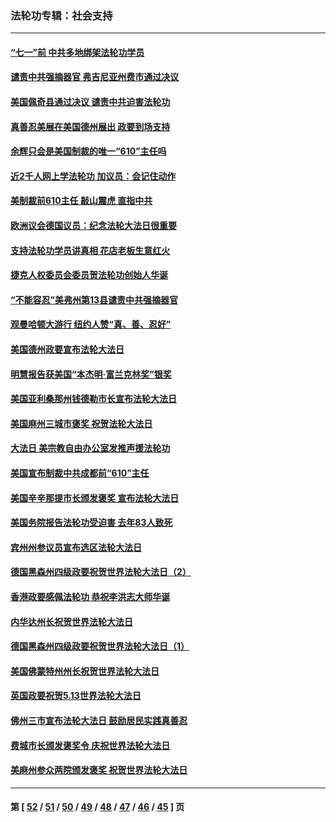 ### 法轮功专辑：社会支持
---
#### [“七一”前 中共多地绑架法轮功学员](../../pages/nf4386/n13045655.md?06280430) 
#### [谴责中共强摘器官 弗吉尼亚州费市通过决议](../../pages/nf4386/n13040108.md?06280430) 
#### [美国佩奇县通过决议 谴责中共迫害法轮功](../../pages/nf4386/n13027185.md?06280430) 
#### [真善忍美展在美国德州展出 政要到场支持](../../pages/nf4386/n13010579.md?06280430) 
#### [余辉只会是美国制裁的唯一“610”主任吗](../../pages/nf4386/n12972837.md?06280430) 
#### [近2千人网上学法轮功 加议员：会记住动作](../../pages/nf4386/n12972642.md?06280430) 
#### [美制裁前610主任 敲山震虎 直指中共](../../pages/nf4386/n12968555.md?06280430) 
#### [欧洲议会德国议员：纪念法轮大法日很重要](../../pages/nf4386/n12965367.md?06280430) 
#### [支持法轮功学员讲真相 花店老板生意红火](../../pages/nf4386/n12963056.md?06280430) 
#### [捷克人权委员会委员贺法轮功创始人华诞](../../pages/nf4386/n12960301.md?06280430) 
#### [“不能容忍”美弗州第13县谴责中共强摘器官](../../pages/nf4386/n12958610.md?06280430) 
#### [观曼哈顿大游行 纽约人赞“真、善、忍好”](../../pages/nf4386/n12956249.md?06280430) 
#### [美国德州政要宣布法轮大法日](../../pages/nf4386/n12958567.md?06280430) 
#### [明慧报告获美国“本杰明‧富兰克林奖”银奖](../../pages/nf4386/n12955404.md?06280430) 
#### [美国亚利桑那州钱德勒市长宣布法轮大法日](../../pages/nf4386/n12953813.md?06280430) 
#### [美国麻州三城市褒奖 祝贺法轮大法日](../../pages/nf4386/n12953756.md?06280430) 
#### [大法日 美宗教自由办公室发推声援法轮功](../../pages/nf4386/n12950669.md?06280430) 
#### [美国宣布制裁中共成都前“610”主任](../../pages/nf4386/n12943654.md?06280430) 
#### [美国辛辛那提市长颁发褒奖 宣布法轮大法日](../../pages/nf4386/n12948869.md?06280430) 
#### [美国务院报告法轮功受迫害 去年83人致死](../../pages/nf4386/n12944350.md?06280430) 
#### [宾州州参议员宣布选区法轮大法日](../../pages/nf4386/n12939844.md?06280430) 
#### [德国黑森州四级政要祝贺世界法轮大法日（2）](../../pages/nf4386/n12937571.md?06280430) 
#### [香港政要感佩法轮功 恭祝李洪志大师华诞](../../pages/nf4386/n12937400.md?06280430) 
#### [内华达州长祝贺世界法轮大法日](../../pages/nf4386/n12936785.md?06280430) 
#### [德国黑森州四级政要祝贺世界法轮大法日（1）](../../pages/nf4386/n12934877.md?06280430) 
#### [美国佛蒙特州州长祝贺世界法轮大法日](../../pages/nf4386/n12935031.md?06280430) 
#### [英国政要祝贺5.13世界法轮大法日](../../pages/nf4386/n12934700.md?06280430) 
#### [佛州三市宣布法轮大法日 鼓励居民实践真善忍](../../pages/nf4386/n12934466.md?06280430) 
#### [费城市长颁发褒奖令 庆祝世界法轮大法日](../../pages/nf4386/n12928833.md?06280430) 
#### [美麻州参众两院颁发褒奖 祝贺世界法轮大法日](../../pages/nf4386/n12928372.md?06280430) 

---
#### 第 [ [52](./52.md?06280430) / [51](./51.md?06280430) / [50](./50.md?06280430) / [49](./49.md?06280430) / [48](./48.md?06280430) / [47](./47.md?06280430) / [46](./46.md?06280430) / [45](./45.md?06280430) ] 页
